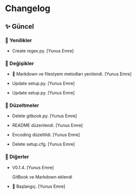 # Changelog


## ✨ Güncel

### 🚀 Yenilikler

* Create regex.py. [Yunus Emre]

### 🌌 Değişikler

* 🚀 Markdown ve filestyem metodları yenilendi. [Yunus Emre]

* Update setup.py. [Yunus Emre]

* Update setup.py. [Yunus Emre]

### 🗽 Düzeltmeler

* Delete gitbook.py. [Yunus Emre]

* README düzenlendi. [Yunus Emre]

* Encoding düzeltildi. [Yunus Emre]

* Delete setup.cfg. [Yunus Emre]

### 📡 Diğerler

* V0.1.4. [Yunus Emre]

  GitBook ve Markdown eklendi

* 👶 Başlangıç. [Yunus Emre]


